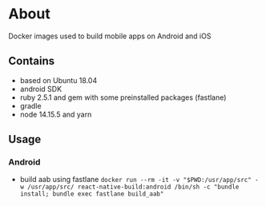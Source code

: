 # About
Docker images used to build mobile apps on Android and iOS

## Contains
- based on Ubuntu 18.04
- android SDK
- ruby 2.5.1 and gem with some preinstalled packages (fastlane)
- gradle
- node 14.15.5 and yarn

## Usage

### Android

- build aab using fastlane
`docker run --rm -it -v "$PWD:/usr/app/src" -w /usr/app/src/ react-native-build:android /bin/sh -c "bundle install; bundle exec fastlane build_aab"`
